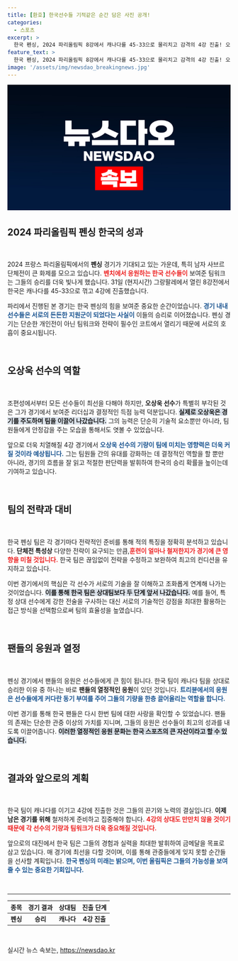 ```yaml
---
title: [환호] 한국선수들 기적같은 순간 담은 사진 공개!
categories:
  - 스포츠
excerpt: >
  한국 펜싱, 2024 파리올림픽 8강에서 캐나다를 45-33으로 물리치고 감격의 4강 진출! 오상욱 선수의 활약이 빛난 순간을 놓치지 마세요!
feature_text: >
  한국 펜싱, 2024 파리올림픽 8강에서 캐나다를 45-33으로 물리치고 감격의 4강 진출! 오상욱 선수의 활약이 빛난 순간을 놓치지 마세요!
image: '/assets/img/newsdao_breakingnews.jpg'
---
```


<p><img src="/assets/img/newsdao_breakingnews.jpg" alt="firstkoreanews 속보" /></p>

<h2 data-ke-size="size26">2024 파리올림픽 펜싱 한국의 성과</h2>

<p data-ke-size="size16">&nbsp;</p>

<p>2024 프랑스 파리올림픽에서의 <b>펜싱</b> 경기가 기대되고 있는 가운데, 특히 남자 사브르 단체전이 큰 화제를 모으고 있습니다. <b><span style="color: #ee2323;">벤치에서 응원하는 한국 선수들이</span></b> 보여준 팀워크는 그들의 승리를 더욱 빛나게 했습니다. 31일 (현지시간) 그랑팔레에서 열린 8강전에서 한국은 캐나다를 45-33으로 꺾고 4강에 진출했습니다. </p>

<p>파리에서 진행된 본 경기는 한국 펜싱의 힘을 보여준 중요한 순간이었습니다. <b><span style="color: #1a5490;">경기 내내 선수들은 서로의 든든한 지원군이 되었다는 사실이</span></b> 이들의 승리로 이어졌습니다. 펜싱 경기는 단순한 개인전이 아닌 팀워크와 전략이 필수인 코트에서 열리기 때문에 서로의 호흡이 중요시됩니다.</p>

<p data-ke-size="size16">&nbsp;</p>

<h2 data-ke-size="size26">오상욱 선수의 역할</h2>

<p data-ke-size="size16">&nbsp;</p>

<p>조편성에서부터 모든 선수들이 최선을 다해야 하지만, <b>오상욱 선수</b>가 특별히 부각된 것은 그가 경기에서 보여준 리더십과 결정적인 득점 능력 덕분입니다. <b><span style="background-color: #21538527;">실제로 오상욱은 경기를 주도하며 팀을 이끌어 나갔습니다.</span></b> 그의 능력은 단순히 기술적 요소뿐만 아니라, 팀원들에게 안정감을 주는 모습을 통해서도 엿볼 수 있었습니다.</p>

<p>앞으로 더욱 치열해질 4강 경기에서 <b><span style="color: #1a5490;">오상욱 선수의 기량이 팀에 미치는 영향력은 더욱 커질 것이라 예상됩니다.</span></b> 그는 팀원들 간의 유대를 강화하는 데 결정적인 역할을 할 뿐만 아니라, 경기의 흐름을 잘 읽고 적절한 판단력을 발휘하여 한국의 승리 확률을 높이는데 기여하고 있습니다.</p>

<p data-ke-size="size16">&nbsp;</p>

<h2 data-ke-size="size26">팀의 전략과 대비</h2>

<p data-ke-size="size16">&nbsp;</p>

<p>한국 펜싱 팀은 각 경기마다 전략적인 준비를 통해 적의 특징을 정확히 분석하고 있습니다. <b>단체전 특성상</b> 다양한 전략이 요구되는 만큼,<b><span style="color: #ee2323;">훈련이 얼마나 철저한지가 경기에 큰 영향을 미칠 것입니다.</span></b> 한국 팀은 끊임없이 전략을 수정하고 보완하여 최고의 컨디션을 유지하고 있습니다.</p>

<p>이번 경기에서의 핵심은 각 선수가 서로의 기술을 잘 이해하고 조화롭게 연계해 나가는 것이었습니다. <b><span style="background-color: #21538527;">이를 통해 한국 팀은 상대팀보다 두 단계 앞서 나갔습니다.</span></b> 예를 들어, 특정 상대 선수에게 강한 전술을 구사하는 대신 서로의 기술적인 강점을 최대한 활용하는 접근 방식을 선택함으로써 팀의 효율성을 높였습니다.</p>

<p data-ke-size="size16">&nbsp;</p>

<h2 data-ke-size="size26">팬들의 응원과 열정</h2>

<p data-ke-size="size16">&nbsp;</p>

<p>펜싱 경기에서 팬들의 응원은 선수들에게 큰 힘이 됩니다. 한국 팀이 캐나다 팀을 상대로 승리한 이유 중 하나는 바로 <b>팬들의 열정적인 응원</b>이 있던 것입니다. <b><span style="color: #1a5490;">트리뷴에서의 응원은 선수들에게 커다란 동기 부여를 주어 그들의 기량을 한층 끌어올리는 역할을 합니다.</span></b></p>

<p>이번 경기를 통해 한국 팬들은 다시 한번 팀에 대한 사랑을 확인할 수 있었습니다. 팬들의 존재는 단순한 관중 이상의 가치를 지니며, 그들의 응원은 선수들이 최고의 성과를 내도록 이끌어줍니다. <b><span style="background-color: #21538527;">이러한 열정적인 응원 문화는 한국 스포츠의 큰 자산이라고 할 수 있습니다.</span></b></p>

<p data-ke-size="size16">&nbsp;</p>

<h2 data-ke-size="size26">결과와 앞으로의 계획</h2>

<p data-ke-size="size16">&nbsp;</p>

<p>한국 팀이 캐나다를 이기고 4강에 진출한 것은 그들의 끈기와 노력의 결실입니다. <b>이제 남은 경기를 위해</b> 철저하게 준비하고 집중해야 합니다. <b><span style="color: #ee2323;">4강의 상대도 만만치 않을 것이기 때문에 각 선수의 기량과 팀워크가 더욱 중요해질 것입니다.</span></b></p>

<p>앞으로의 대진에서 한국 팀은 그들의 경험과 실력을 최대한 발휘하여 금메달을 목표로 삼고 있습니다. 매 경기에 최선을 다할 것이며, 이를 통해 관중들에게 잊지 못할 순간들을 선사할 계획입니다. <b><span style="color: #1a5490;">한국 펜싱의 미래는 밝으며, 이번 올림픽은 그들의 가능성을 보여줄 수 있는 중요한 기회입니다.</span></b></p>

<p data-ke-size="size16">&nbsp;</p>

<hr/>

<table style="width: 100%;">
    <thead>
        <tr>
            <th style="text-align: center;">종목</th>
            <th style="text-align: center;">경기 결과</th>
            <th style="text-align: center;">상대팀</th>
            <th style="text-align: center;">진출 단계</th>
        </tr>
    </thead>
    <tbody>
        <tr>
            <td style="text-align: center; height: 17px;"><b>펜싱</b></td>
            <td style="text-align: center; height: 17px;"><b>승리</b></td>
            <td style="text-align: center; height: 17px;"><b>캐나다</b></td>
            <td style="text-align: center; height: 17px;"><b>4강 진출</b></td>
        </tr>
    </tbody>
</table>

<p data-ke-size="size16">&nbsp;</p>
실시간 뉴스 속보는, <a href="https://newsdao.kr" rel="dofollow">https://newsdao.kr</a>


